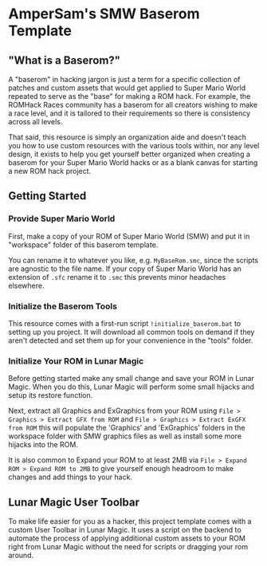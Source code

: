 # AmperSam's SMW Baserom Template

## "What is a Baserom?"

A "baserom" in hacking jargon is just a term for a specific collection of patches and custom assets that would get applied to Super Mario World repeated to serve as the "base" for making a ROM hack. For example, the ROMHack Races community has a baserom for all creators wishing to make a race level, and it is tailored to their requirements so there is consistency across all levels.

That said, this resource is simply an organization aide and doesn't teach you how to use custom resources with the various tools within, nor any level design, it exists to help you get yourself better organized when creating a baserom for your Super Mario World hacks or as a blank canvas for starting a new ROM hack project.

## Getting Started

### Provide Super Mario World

First, make a copy of your ROM of Super Mario World (SMW) and put it in "workspace" folder of this baserom template.

You can rename it to whatever you like, e.g. `MyBaseRom.smc`, since the scripts are agnostic to the file name. If your copy of Super Mario World has an extension of `.sfc` rename it to `.smc` this prevents minor headaches elsewhere.

### Initialize the Baserom Tools

This resource comes with a first-run script `!initialize_baserom.bat` to setting up you project. It will download all common tools on demand if they aren't detected and set them up for your convenience in the "tools" folder.

### Initialize Your ROM in Lunar Magic

Before getting started make any small change and save your ROM in Lunar Magic. When you do this, Lunar Magic will perform some small hijacks and setup its restore function.

Next, extract all Graphics and ExGraphics from your ROM using `File > Graphics > Extract GFX from ROM` and `File > Graphics > Extract ExGFX from ROM` this will populate the 'Graphics' and 'ExGraphics' folders in the workspace folder with SMW graphics files as well as install some more hijacks into the ROM.

It is also common to Expand your ROM to at least 2MB via `File > Expand ROM > Expand ROM to 2MB` to give yourself enough headroom to make changes and add things to your hack.

## Lunar Magic User Toolbar

To make life easier for you as a hacker, this project template comes with a custom User Toolbar in Lunar Magic. It uses a script on the backend to automate the process of applying additional custom assets to your ROM right from Lunar Magic without the need for scripts or dragging your rom around.